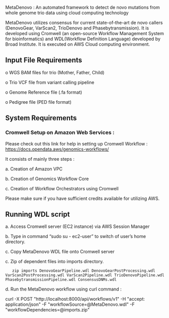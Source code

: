 MetaDenovo : An automated framework to detect de novo mutations from whole genome trio data using cloud computing technology

MetaDenovo utilizes consensus for current state-of-the-art de novo callers (DenovoGear, VarScan2, TrioDenovo and Phasebytransmission). It is developed using Cromwell (an open-source Workflow Management System for bioinformatics) and WDL(Workflow Definition Language) developed by Broad Institute. It is executed on AWS Cloud computing environment.

## Input File Requirements 

  o	WGS BAM files for trio (Mother, Father, Child)
  
  o	Trio VCF file from variant calling pipeline 
  
  o	Genome Reference file (.fa format)
  
  o	Pedigree file (PED file format)

## System Requirements 

### Cromwell Setup on Amazon Web Services : 

Please check out this link for help in setting up Cromwell Workflow : https://docs.opendata.aws/genomics-workflows/

It consists of mainly three steps :

  a.	Creation of Amazon VPC 
  
  b.	Creation of Genomics Workflow Core
  
  c.	Creation of Workflow Orchestrators using Cromwell

Please make sure if you have sufficient credits available for utilizing AWS.

## Running WDL script 

a.	Access Cromwell server (EC2 instance) via AWS Session Manager

b.	Type in command “sudo su - ec2-user” to switch of user’s home directory.

c.	Copy MetaDenovo WDL file onto Cromwell server

c.	Zip of dependent files into imports directory.

       zip imports DenovoGearPipeline.wdl DenovoGearPostProcessing.wdl VarScan2PostProcessing.wdl VarScan2Pipeline.wdl TrioDenovoPipeline.wdl PhasebytransmissionPipeline.wdl ConsensusDNMs.wdl

d.	Run the MetaDenovo workflow using curl command :

curl -X POST "http://localhost:8000/api/workflows/v1" -H "accept: application/json" -F "workflowSource=@MetaDenovo.wdl" -F "workflowDependencies=@imports.zip"	

	



